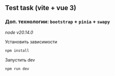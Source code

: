 ## Test task (vite + vue 3)
### Доп. технологии: `bootstrap` + `pinia` + `swapy`

_node v20.14.0_

Установить зависимости
```bash
npm install
```

Запустить dev
```bash
npm run dev
```